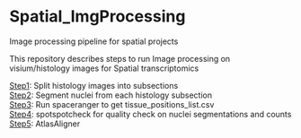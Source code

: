 # Spatial_ImgProcessing
Image processing pipeline for spatial projects

This repository describes steps to run Image processing on visium/histology images for Spatial transcriptomics

[Step1](https://https://github.com/LieberInstitute/Spatial_ImgProcessing/blob/master/Step1.md): Split histology images into subsections\
[Step2](https://https://github.com/LieberInstitute/Spatial_ImgProcessing/blob/master/Step2.md): Segment nuclei from each histology subsection\
[Step3](https://https://github.com/LieberInstitute/Spatial_ImgProcessing/blob/master/Step3.md): Run spaceranger to get tissue_positions_list.csv\
[Step4](https://https://github.com/LieberInstitute/Spatial_ImgProcessing/blob/master/Step4.md): spotspotcheck for quality check on nuclei segmentations and counts\
[Step5](https://github.com/LieberInstitute/CaImg_cellcultures/blob/master/Steps/Step5.md): AtlasAligner

